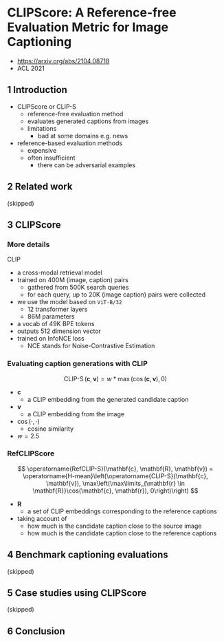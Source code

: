 # CLIPScore: A Reference-free Evaluation Metric for Image Captioning

- https://arxiv.org/abs/2104.08718
- ACL 2021

## 1 Introduction

- CLIPScore or CLIP-S
  - reference-free evaluation method
  - evaluates generated captions from images
  - limitations
    - bad at some domains e.g. news
- reference-based evaluation methods
  - expensive
  - often insufficient
    - there can be adversarial examples

## 2 Related work

(skipped)

## 3 CLIPScore

### More details

CLIP

- a cross-modal retrieval model
- trained on 400M (image, caption) pairs
  - gathered from 500K search queries
  - for each query, up to 20K (image caption) pairs were collected
- we use the model based on `ViT-B/32`
  - 12 transformer layers
  - 86M parameters
- a vocab of 49K BPE tokens
- outputs 512 dimension vector
- trained on InfoNCE loss
  - NCE stands for Noise-Contrastive Estimation

### Evaluating caption generations with CLIP

$$
\operatorname{CLIP-S}(\mathbf{c}, \mathbf{v}) = w * \max(\cos(\mathbf{c}, \mathbf{v}), 0)
$$

- $\mathbf{c}$
  - a CLIP embedding from the generated candidate caption 
- $\mathbf{v}$
  - a CLIP embedding from the image
- $\cos(\cdot, \cdot)$
  - cosine similarity
- $w=2.5$

### RefCLIPScore

$$
\operatorname{RefCLIP-S}(\mathbf{c}, \mathbf{R}, \mathbf{v}) = \operatorname{H-mean}\left(\operatorname{CLIP-S}(\mathbf{c}, \mathbf{v}),  \max\left(\max\limits_{\mathbf{r} \in \mathbf{R}}\cos(\mathbf{c}, \mathbf{r}), 0\right)\right)
$$

- $\mathbf{R}$
  - a set of CLIP embeddings corresponding to the reference captions
- taking account of
  - how much is the candidate caption close to the source image
  - how much is the candidate caption close to the reference captions

## 4 Benchmark captioning evaluations

(skipped)

## 5 Case studies using CLIPScore

(skipped)

## 6 Conclusion

